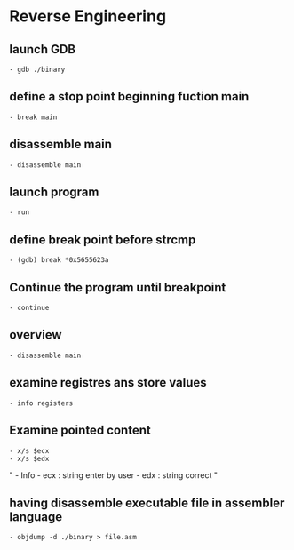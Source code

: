 # Reverse Engineering

## launch GDB
    - gdb ./binary

## define a stop point beginning fuction main
    - break main

## disassemble main
    - disassemble main

## launch program
    - run

## define break point before strcmp
    - (gdb) break *0x5655623a

## Continue the program until breakpoint
    - continue

## overview
    - disassemble main

## examine registres ans store values
    - info registers

## Examine pointed content
    - x/s $ecx
    - x/s $edx

"
    - Info
        - ecx : string enter by user
        - edx : string correct
"

## having disassemble executable file in assembler language
    - objdump -d ./binary > file.asm